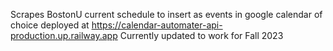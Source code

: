 Scrapes BostonU current schedule to insert as events in google calendar of choice
deployed at https://calendar-automater-api-production.up.railway.app
Currently updated to work for Fall 2023
